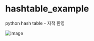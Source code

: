 # hashtable_example

python hash table - 지적 환영

![image](https://user-images.githubusercontent.com/104295329/207784642-5086b816-f37c-4d10-a568-980e30985206.png)
